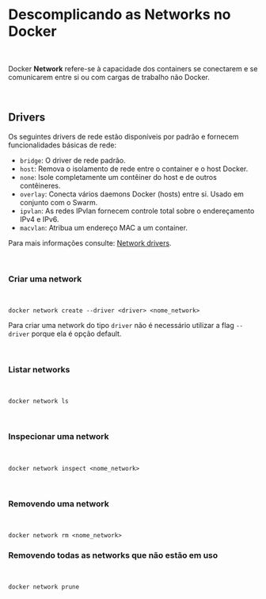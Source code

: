 # Descomplicando as Networks no Docker

<br>

Docker **Network** refere-se à capacidade dos containers se conectarem e se comunicarem entre si ou com cargas de trabalho não Docker.

<br>

## Drivers

Os seguintes drivers de rede estão disponíveis por padrão e fornecem funcionalidades básicas de rede:

- `bridge`: O driver de rede padrão.
- `host`: Remova o isolamento de rede entre o container e o host Docker.
- `none`: Isole completamente um contêiner do host e de outros contêineres.
- `overlay`: Conecta vários daemons Docker (hosts) entre si. Usado em conjunto com o Swarm.
- `ipvlan`: As redes IPvlan fornecem controle total sobre o endereçamento IPv4 e IPv6.
- `macvlan`: Atribua um endereço MAC a um container.

Para mais informações consulte: [Network drivers](https://docs.docker.com/engine/network/drivers/).

<br>

### Criar uma network

<br>

```shell
docker network create --driver <driver> <nome_network>
```
Para criar uma network do tipo `driver` não é necessário utilizar a flag `--driver` porque ela é opção default.

<br>

### Listar networks

<br>

```shell
docker network ls
```
<br>

### Inspecionar uma network

<br>

```shell
docker network inspect <nome_network>
```
<br>

### Removendo uma network

<br>

```shell
docker network rm <nome_network>
```


### Removendo todas as networks que não estão em uso

<br>

```shell
docker network prune
```